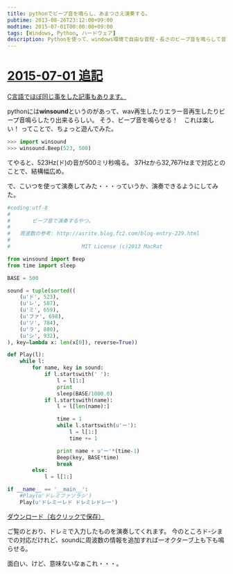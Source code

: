 ```yaml
---
title: pythonでビープ音を鳴らし、あまつさえ演奏する。
pubtime: 2013-08-26T23:12:00+09:00
modtime: 2015-07-01T00:00:00+09:00
tags: [Windows, Python, ハードウェア]
description: Pythonを使って、windows環境で自由な音程・長さのビープ音を鳴らして音楽を演奏するプログラムを作ってみました。
---
```


<ins date="2015-07-01">

# 2015-07-01 追記

[C言語でほぼ同じ事をした記事](/blog/2013/09/c-language-beep)もあります。

</ins>

pythonには**winsound**というのがあって、wav再生したりエラー音再生したりビープ音鳴らしたり出来るらしい。
そう、ビープ音を鳴らせる！　これは楽しい！
ってことで、ちょっと遊んでみた。

``` python
>>> import winsound
>>> winsound.Beep(523, 500)
```
てやると、523Hz(ド)の音が500ミリ秒鳴る。
37Hzから32,767Hzまで対応とのことで、結構幅広め。

で、こいつを使って演奏してみた・・・っていうか、演奏できるようにしてみた。
``` python
#coding:utf-8
#
#		ビープ音で演奏するやつ。
#
#	周波数の参考: http://asrite.blog.fc2.com/blog-entry-229.html
#
#						MIT License (c)2013 MacRat

from winsound import Beep
from time import sleep

BASE = 500

sound = tuple(sorted((
    (u'ド', 523),
    (u'レ', 587),
    (u'ミ', 659),
    (u'ファ', 698),
    (u'ソ', 784),
    (u'ラ', 880),
    (u'シ', 932),
), key=lambda x: len(x[0]), reverse=True))

def Play(l):
    while l:
        for name, key in sound:
            if l.startswith(' '):
                l = l[1:]
                print
                sleep(BASE/1000.0)
            if l.startswith(name):
                l = l[len(name):]

                time = 1
                while l.startswith(u'ー'):
                    l = l[1:]
                    time += 1

                print name + u'ー'*(time-1)
                Beep(key, BASE*time)
                break
        else:
            l = l[1:]

if __name__ == '__main__':
    #Play(u'ドレミファソラシ')
    Play(u'ドレミーレド ドレミレドレー')
```
[ダウンロード（右クリックで保存）](/blog/2013/08/beep.py)

ご覧のとおり、ドレミで入力したものを演奏してくれます。
今のところド-シまでの対応だけれど、soundに周波数の情報を追加すれば一オクターブ上も下も鳴らせる。

面白い、けど、意味ないなぁこれ・・・。
